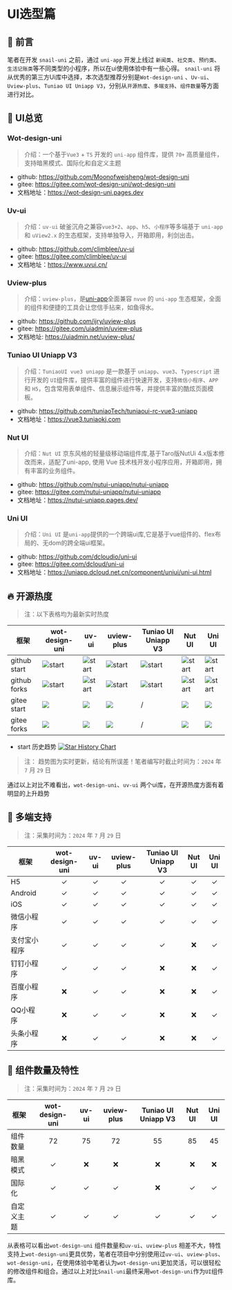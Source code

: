 # UI选型篇

## 🌱 前言

笔者在开发 `snail-uni` 之前，通过 `uni-app` 开发上线过 `新闻类`、`社交类`、`预约类`、`生活记账类`等不同类型的小程序，所以在ui使用体验中有一些心得。 `snail-uni` 将从优秀的第三方Ui库中选择，本次选型推荐分别是`Wot-design-uni` 、`Uv-ui`、`Uview-plus`、`Tuniao UI Uniapp V3`，分别从`开源热度`、`多端支持`、`组件数量`等方面进行对比。

## 🌾 UI总览

### Wot-design-uni
>
> 介绍：一个基于`Vue3` + `TS` 开发的 `uni-app` 组件库，提供 `70+` 高质量组件，支持暗黑模式、国际化和自定义主题

- github: <https://github.com/Moonofweisheng/wot-design-uni>
- gitee: <https://gitee.com/wot-design-uni/wot-design-uni>
- 文档地址：<https://wot-design-uni.pages.dev>

### Uv-ui
>
> 介绍：`uv-ui` 破釜沉舟之兼容`vue3+2`、`app`、`h5`、`小程序`等多端基于 `uni-app` 和 `uView2.x` 的生态框架，支持单独导入，开箱即用，利剑出击。

- github: <https://github.com/climblee/uv-ui>
- gitee: <https://gitee.com/climblee/uv-ui>
- 文档地址：<https://www.uvui.cn/>
  
### Uview-plus
>
> 介绍：`uview-plus`，是[uni-app](https://uniapp.dcloud.io/)全面兼容 `nvue` 的 `uni-app` 生态框架，全面的组件和便捷的工具会让您信手拈来，如鱼得水。

- github: <https://github.com/ijry/uview-plus>
- gitee: <https://gitee.com/uiadmin/uview-plus>
- 文档地址: <https://uiadmin.net/uview-plus/>
  
### Tuniao UI Uniapp V3
>
> 介绍：`TuniaoUI vue3 uniapp` 是一款基于 `uniapp`、`vue3`、`Typescript` 进行开发的 `UI`组件库，提供丰富的组件进行快速开发，支持`微信小程序`、`APP` 和 `H5`，包含常用表单组件、信息展示组件等，并提供丰富的酷炫页面模板。
>
>
- github: <https://github.com/tuniaoTech/tuniaoui-rc-vue3-uniapp>
- 文档地址：<https://vue3.tuniaokj.com>

### Nut UI
>
> 介绍：`Nut UI` 京东风格的轻量级移动端组件库,基于Taro版NutUi 4.x版本修改而来，适配了uni-app, 使用 Vue 技术栈开发小程序应用，开箱即用，拥有丰富的业务组件。

- github: <https://github.com/nutui-uniapp/nutui-uniapp>
- gitee: <https://gitee.com/nutui-uniapp/nutui-uniapp>
- 文档地址：<https://nutui-uniapp.pages.dev/>

### Uni UI
>
> 介绍：`Uni UI` 是`uni-app`提供的一个跨端ui库,它是基于vue组件的、flex布局的、无dom的跨全端ui框架。
>
- github: <https://github.com/dcloudio/uni-ui>
- gitee: <https://gitee.com/dcloud/uni-ui>
- 文档地址：<https://uniapp.dcloud.net.cn/component/uniui/uni-ui.html>

## 🔥 开源热度
>
> 注：以下表格均为最新实时热度
  
|  框架   | wot-design-uni  | uv-ui | uview-plus | Tuniao UI Uniapp V3 | Nut UI | Uni UI |
|  ----  | ---- |  ---- | ----  |  ---- | ---- | ---- |
| github start  |  ![start](https://img.shields.io/github/stars/Moonofweisheng/wot-design-uni?style=social) | ![start](https://img.shields.io/github/stars/climblee/uv-ui?style=social) | ![start](https://img.shields.io/github/stars/ijry/uview-plus?style=social) | ![start](https://img.shields.io/github/stars/tuniaoTech/tuniaoui-rc-vue3-uniapp?style=social) | ![start](https://img.shields.io/github/stars/nutui-uniapp/nutui-uniapp?style=social) | ![start](https://img.shields.io/github/stars/dcloudio/uni-ui?style=social) |
| github forks  |  ![start](https://img.shields.io/github/forks/Moonofweisheng/wot-design-uni?style=social) | ![start](https://img.shields.io/github/forks/climblee/uv-ui?style=social) | ![start](https://img.shields.io/github/forks/ijry/uview-plus?style=social) | ![start](https://img.shields.io/github/forks/tuniaoTech/tuniaoui-rc-vue3-uniapp?style=social) | ![start](https://img.shields.io/github/forks/nutui-uniapp/nutui-uniapp?style=social) | ![start](https://img.shields.io/github/forks/dcloudio/uni-ui?style=social) |
| gitee start | <img src="https://gitee.com/wot-design-uni/wot-design-uni/badge/star.svg?theme=gray" />|  <img src="https://gitee.com/climblee/uv-ui/badge/star.svg?theme=gray" /> | <img src="https://gitee.com/uiadmin/uview-plus/badge/star.svg?theme=gray" /> | / | <img src="https://gitee.com/nutui-uniapp/nutui-uniapp/badge/star.svg?theme=gray" /> | <img src="https://gitee.com/dcloud/uni-ui/badge/star.svg?theme=gray" /> |
| gitee forks | <img src="https://gitee.com/wot-design-uni/wot-design-uni/badge/fork.svg?theme=gray" />|  <img src="https://gitee.com/climblee/uv-ui/badge/fork.svg?theme=gray" /> |  <img src="https://gitee.com/uiadmin/uview-plus/badge/fork.svg?theme=gray" /> | / | <img src="https://gitee.com/nutui-uniapp/nutui-uniapp/badge/fork.svg?theme=gray" /> | <img src="https://gitee.com/dcloud/uni-ui/badge/fork.svg?theme=gray" />  |

- start 历史趋势
<a href="https://star-history.com/#Moonofweisheng/wot-design-uni&amp;climblee/uv-ui&amp;ijry/uview-plus&amp;tuniaoTech/tuniaoui-rc-vue3-uniapp&amp;nutui-uniapp/nutui-uniapp&amp;dcloudio/uni-ui&amp;Date" target="_blank" rel="noreferrer"><img src="https://api.star-history.com/svg?repos=Moonofweisheng/wot-design-uni,climblee/uv-ui,ijry/uview-plus,tuniaoTech/tuniaoui-rc-vue3-uniapp,nutui-uniapp/nutui-uniapp,dcloudio/uni-ui&amp;type=Date" alt="Star History Chart"></a>

> 注： 趋势图为实时更新，结论有所误差！笔者编写时截止时间为：`2024` 年 `7` 月 `29` 日

通过以上对比不难看出，`wot-design-uni`、`uv-ui` 两个ui库，在开源热度方面有着明显的上升趋势
  
## 🍃 多端支持
>
> 注：采集时间为：`2024` 年 `7` 月 `29` 日

|  框架   | wot-design-uni  | uv-ui | uview-plus | Tuniao UI Uniapp V3 | Nut UI | Uni UI |
|  ----  | :----: |  :----: | :----:  |  :----: | :----: | :----: |
| H5 | ✓ | ✓ | ✓ | ✓ | ✓ | ✓ |
| Android | ✓ | ✓ | ✓ | ✓ | ✓ | ✓ |
| iOS | ✓ | ✓ | ✓ | ✓ | ✓ | ✓ |
| 微信小程序 | ✓ | ✓ | ✓ | ✓ | ✓ | ✓ |
| 支付宝小程序 | ✓ | ✓ | ✓ | ✓ | ❌ | ✓ |
| 钉钉小程序 | ✓ | ✓ | ✓ | ❌ | ❌ | ✓ |
| 百度小程序 | ❌ | ✓ | ✓ | ❌ | ❌ | ✓ |
| QQ小程序 | ❌ | ✓ | ✓ | ❌ | ❌ | ✓ |
| 头条小程序 | ❌ | ✓ | ✓ | ❌ | ❌ | ✓ |

## 🌲 组件数量及特性
>
> 注：采集时间为：`2024` 年 `7` 月 `29` 日

|  框架   | wot-design-uni  | uv-ui | uview-plus | Tuniao UI Uniapp V3 | Nut UI | Uni UI |
|  ----  | :----: |  :----: | :----:  |  :----: |   :----: | :----: |
| 组件数量 | 72 | 75 | 72 | 55 | 85 | 45 |
| 暗黑模式 | ✓ |  ❌ | ❌ | ❌ | ❌ | ❌ |
| 国际化 | ✓ | ✓ | ✓ |  ❌ |  ✓ |  ✓ |
| 自定义主题 | ✓ | ✓ | ✓ | ✓ |  ✓ | ✓ |

从表格可以看出`wot-design-uni` 组件数量和`uv-ui`、`uview-plus` 相差不大，特性支持上`wot-design-uni`更具优势，笔者在项目中分别使用过`uv-ui`、`uview-plus`、`wot-design-uni`，在使用体验中笔者认为`wot-design-uni`更加灵活，可以很轻松的修改组件和组合。通过以上对比`Snail-uni`最终采用`wot-design-uni`作为`UI`组件库。
